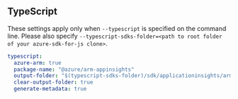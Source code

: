 ## TypeScript

These settings apply only when `--typescript` is specified on the command line.
Please also specify `--typescript-sdks-folder=<path to root folder of your azure-sdk-for-js clone>`.

``` yaml $(typescript)
typescript:
  azure-arm: true
  package-name: "@azure/arm-appinsights"
  output-folder: "$(typescript-sdks-folder)/sdk/applicationinsights/arm-appinsights"
  clear-output-folder: true
  generate-metadata: true
```
